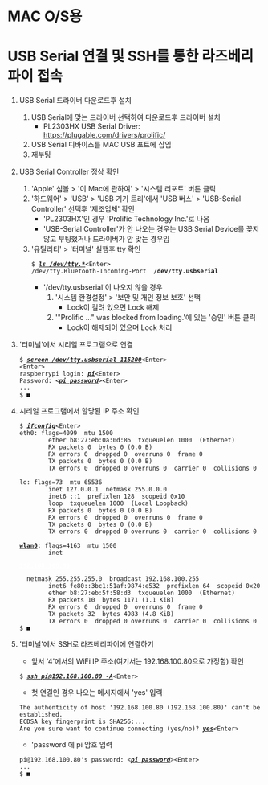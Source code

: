 # MAC O/S용
# USB Serial 연결 및 SSH를 통한 라즈베리파이 접속

1. USB Serial 드라이버 다운로드후 설치
   1. USB Serial에 맞는 드라이버 선택하여 다운로드후 드라이버 설치
      * PL2303HX USB Serial Driver: https://plugable.com/drivers/prolific/
   2. USB Serial 디바이스를 MAC USB 포트에 삽입
   3. 재부팅

2. USB Serial Controller 정상 확인
   1. 'Apple' 심볼 > '이 Mac에 관하여' > '시스템 리포트' 버튼 클릭
   2. '하드웨어' > 'USB' > 'USB 기기 트리'에서 'USB 버스' > 'USB-Serial Controller' 선택후 '제조업체' 확인
      * 'PL2303HX'인 경우 'Prolific Technology Inc.'로 나옴
      * 'USB-Serial Controller'가 안 나오는 경우는 USB Serial Device를 꽂지 않고 부팅했거나 드라이버가 안 맞는 경우임
   3. '유틸리티' > '터미널' 실행후 tty 확인 
      <pre><code>$ <b><u><i>ls /dev/tty.*</i></u></b>&lt;Enter&gt;
      /dev/tty.Bluetooth-Incoming-Port	<b>/dev/tty.usbserial</b></code></pre>
      * '/dev/tty.usbserial'이 나오지 않을 경우
        1. '시스템 환경설정' > '보안 및 개인 정보 보호' 선택
           * Lock이 걸려 있으면 Lock 해제
        2. '"Prolific ..." was blocked from loading.'에 있는 '승인' 버튼 클릭
           * Lock이 해제되어 있으며 Lock 처리

3. '터미널'에서 시리얼 프로그램으로 연결
   <pre><code>$ <b><u><i>screen /dev/tty.usbserial 115200</i></u></b>&lt;Enter&gt;
   &lt;Enter&gt;
   raspberrypi login: <b><u><i>pi</i></u></b>&lt;Enter&gt;
   Password: &lt;<b><u><i>pi password</i></u></b>&gt;&lt;Enter&gt;
   ...
   $ ■</code></pre>

4. 시리얼 프로그램에서 할당된 IP 주소 확인
   <pre><code>$ <b><u><i>ifconfig</i></u></b>&lt;Enter&gt;
   eth0: flags=4099<UP,BROADCAST,MULTICAST>  mtu 1500
           ether b8:27:eb:0a:0d:86  txqueuelen 1000  (Ethernet)
           RX packets 0  bytes 0 (0.0 B)
           RX errors 0  dropped 0  overruns 0  frame 0
           TX packets 0  bytes 0 (0.0 B)
           TX errors 0  dropped 0 overruns 0  carrier 0  collisions 0

   lo: flags=73<UP,LOOPBACK,RUNNING>  mtu 65536
           inet 127.0.0.1  netmask 255.0.0.0
           inet6 ::1  prefixlen 128  scopeid 0x10<host>
           loop  txqueuelen 1000  (Local Loopback)
           RX packets 0  bytes 0 (0.0 B)
           RX errors 0  dropped 0  overruns 0  frame 0
           TX packets 0  bytes 0 (0.0 B)
           TX errors 0  dropped 0 overruns 0  carrier 0  collisions 0

   <b><u>wlan0</u></b>: flags=4163<UP,BROADCAST,RUNNING,MULTICAST>  mtu 1500
           inet <p style="backgound-color: black; color: white;"><b><u>192.168.100.80</u></b></p>  netmask 255.255.255.0  broadcast 192.168.100.255
           inet6 fe80::3bc1:51af:9874:e532  prefixlen 64  scopeid 0x20<link>
           ether b8:27:eb:5f:58:d3  txqueuelen 1000  (Ethernet)
           RX packets 10  bytes 1171 (1.1 KiB)
           RX errors 0  dropped 0  overruns 0  frame 0
           TX packets 32  bytes 4983 (4.8 KiB)
           TX errors 0  dropped 0 overruns 0  carrier 0  collisions 0
   $ ■</code></pre>
   
5. '터미널'에서 SSH로 라즈베리파이에 연결하기
   * 앞서 '4'에서의 WiFi IP 주소(여기서는 192.168.100.80으로 가정함) 확인
   <pre><code>$ <b><u><i>ssh pi@192.168.100.80 -A</i></u></b>&lt;Enter&gt;</code></pre>
   
   * 첫 연결인 경우 나오는 메시지에서 'yes' 입력
   <pre><code>The authenticity of host '192.168.100.80 (192.168.100.80)' can't be established.
   ECDSA key fingerprint is SHA256:...
   Are you sure want to continue connecting (yes/no)? <b><u><i>yes</i></u></b>&lt;Enter&gt;</code></pre>
   
   * 'password'에 pi 암호 입력
   <pre><code>pi@192.168.100.80's password: &lt;<b><u><i>pi password</i></u></b>&gt;&lt;Enter&gt;
   ...
   $ ■</code></pre>
